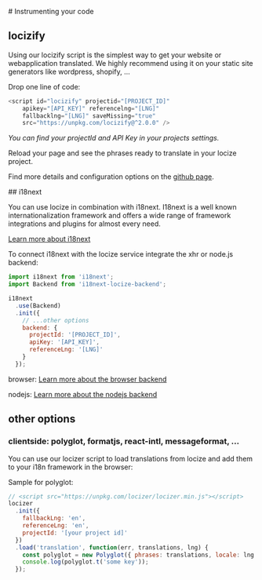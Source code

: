 <!-- toc -->

# Instrumenting your code

## locizify

Using our locizify script is the simplest way to get your website or webapplication translated. We highly recommend using it on your static site generators like wordpress, shopify, ...

Drop one line of code:

```js
<script id="locizify" projectid="[PROJECT_ID]"
    apikey="[API_KEY]" referencelng="[LNG]"
    fallbacklng="[LNG]" saveMissing="true"
    src="https://unpkg.com/locizify@^2.0.0" />
```

*You can find your projectId and API Key in your projects settings.*

Reload your page and see the phrases ready to translate in your locize project.

Find more details and configuration options on the [github page](https://github.com/locize/locizify).


## i18next

You can use locize in combination with i18next. I18next is a well known internationalization framework and offers a wide range of framework integrations and plugins for almost every need.

[Learn more about i18next](http://i18next.com)

To connect i18next with the locize service integrate the xhr or node.js backend:

```js
import i18next from 'i18next';
import Backend from 'i18next-locize-backend';

i18next
  .use(Backend)
  .init({
    // ...other options
    backend: {
      projectId: '[PROJECT_ID]',
      apiKey: '[API_KEY]',
      referenceLng: '[LNG]'
    }
  });
```

browser: [Learn more about the browser backend](https://github.com/locize/i18next-locize-backend)

nodejs: [Learn more about the nodejs backend](https://github.com/locize/i18next-node-locize-backend)

## other options

### clientside: polyglot, formatjs, react-intl, messageformat, ...

You can use our locizer script to load translations from locize and add them to your i18n framework in the browser:

Sample for polyglot:

```js
// <script src="https://unpkg.com/locizer/locizer.min.js"></script>
locizer
  .init({
    fallbackLng: 'en',
    referenceLng: 'en',
    projectId: '[your project id]'
  })
  .load('translation', function(err, translations, lng) {
    const polyglot = new Polyglot({ phrases: translations, locale: lng });
    console.log(polyglot.t('some key'));
  });
```